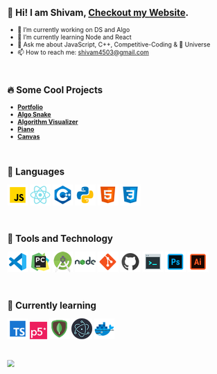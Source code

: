 ## 👋 Hi! I am Shivam, [Checkout my **Website**](https://wandering-sage.github.io/).

<!--
**wandering-sage/wandering-sage** is a ✨ _special_ ✨ repository because its `README.md` (this file) appears on your GitHub profile.

Here are some ideas to get you started:
-->

- 🔭 I’m currently working on DS and Algo
- 🌱 I’m currently learning Node and React
- 💬 Ask me about JavaScript, C++, Competitive-Coding & 🌌 Universe
- 📫 How to reach me: shivam4503@gmail.com

<br/>

## 🔥 Some Cool Projects
- [**Portfolio**](https://wandering-sage.github.io/)
- [**Algo Snake**](https://wandering-sage.github.io/algo-snake/)
- [**Algorithm Visualizer**](https://wandering-sage.github.io/Algo-Visualizer/)
- [**Piano**](https://wandering-sage.github.io/Piano/)
- [**Canvas**](https://wandering-sage.github.io/Canvas/)


<br/>

## 📜 Languages
![Java Script](/images/javascript.png "JavaScript")
![react](/images/react.png "React")
![C++](/images/c++.png "C++")
![python](/images/python.png "Python")
![html](/images/html.png "HTML")
![css](/images/css.png "CSS")

<br/>

## 📡 Tools and Technology 
![vs code](/images/vs%20code.png "VS Code")
![pycharm](/images/pycharm.png "Py Charm")
![android studio](/images/android%20studio.png "Android Studio")
![nodejs](/images/nodejs.png "Node JS")
![git](/images/git.png "Git")
![github](/images/github.png "GitHub")
![terminal](/images/terminal.png "Terminal")
![Photoshop](/images/adobe%20photoshop.png "Photoshop")
![Illustrator](/images/adobe%20illustrator.png "Illustrator")

<br/>

## 📑 Currently learning
![type script](/images/typescript.png "TypeScript")
<img src="/images/p5js.png" width="40" title="p5.js">
![mongodb](/images/mongodb.png "MongoDB")
![electron](/images/electron.png "Electron")
![docker](/images/docker.png "Docker")

<br/>

<img src="https://komarev.com/ghpvc/?username=wandering-sage&label=Profile+Views&color=2e8b57&style=flat" /></a>
